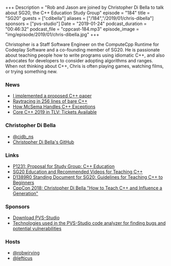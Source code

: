 +++
Description = "Rob and Jason are joined by Christopher Di Bella to talk about SG20, the C++ Education Study Group"
episode = "184"
title = "SG20"
guests = ["cdibella"]
aliases = ["/184","/2019/01/chris-dibella"]
sponsors = ["pvs-studio"]
Date = "2019-01-24"
podcast_duration = "00:46:32"
podcast_file = "cppcast-184.mp3"
episode_image = "img/episode/2019/01/chris-dibella.jpg"
+++

Christopher is a Staff Software Engineer on the ComputeCpp Runtime for Codeplay Software and a co-founding member of SG20. He is passionate about teaching people how to write programs using idiomatic C++, and also advocates for developers to consider adopting algorithms and ranges. When not thinking about C++, Chris is often playing games, watching films, or trying something new.

### News ###

 - [I implemented a proposed C++ paper](https://www.reddit.com/r/cpp/comments/ainhhk/i_implemented_a_proposed_c_paper/)
 - [Raytracing in 256 lines of bare C++](https://www.reddit.com/r/cpp/comments/ai3cgd/raytracing_in_256_lines_of_bare_c/)
 - [How McSema Handles C++ Exceptions](https://blog.trailofbits.com/2019/01/21/how-mcsema-handles-c-exceptions/)
 - [Core C++ 2019 in TLV: Tickets Available](https://old.reddit.com/r/cpp/comments/ai8ci9/core_c_2019_in_tlv_tickets_available/)

### Christopher Di Bella ###

 - [@cjdb_ns](https://twitter.com/cjdb_ns)
 - [Christopher Di Bella's GitHub](https://github.com/cjdb)

### Links ###

 - [P1231: Proposal for Study Group: C++ Education](http://www.open-std.org/jtc1/sc22/wg21/docs/papers/2018/p1231r0.pdf)
 - [SG20 Education and Recommended Videos for Teaching C++](https://www.cjdb.com.au/sg20-and-videos)
 - [D1389R0 Standing Document for SG20: Guidelines for Teaching C++ to Beginners](https://www.cjdb.com.au/wg21/sg20/d1389/d1389.html)
 - [CppCon 2018: Christopher Di Bella "How to Teach C++ and Influence a Generation"](https://www.youtube.com/watch?v=3AkPd9Nt2Aw)

### Sponsors ###

- [Download PVS-Studio](https://www.viva64.com/en/pvs-studio-download/)
- [Technologies used in the PVS-Studio code analyzer for finding bugs and potential vulnerabilities](https://www.viva64.com/en/b/0592/)

### Hosts ###

- [@robwirving](https://twitter.com/robwirving)
- [@lefticus](https://twitter.com/lefticus)

